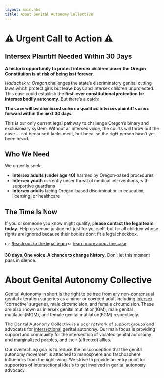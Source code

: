 ```yaml
---
layout: main.hbs
title: About Genital Autonomy Collective
---
```


# ⚠️ Urgent Call to Action ⚠️
## Intersex Plaintiff Needed Within 30 Days

**A historic opportunity to protect intersex children under the Oregon Constitution is at risk of being lost forever.**

*Hadachek v. Oregon* challenges the state’s discriminatory genital
cutting laws which protect girls but leave boys and intersex children
unprotected. This case could establish the **first-ever constitutional
protection for intersex bodily autonomy**. But there’s a catch:

**The case will be dismissed unless a qualified intersex plaintiff comes forward within the next 30 days.**

This is our only current legal pathway to challenge Oregon’s binary
and exclusionary system. Without an intersex voice, the courts will
throw out the case -- not because it lacks merit, but because the
right person hasn’t yet been heard.

## Who We Need

We urgently seek:

* **Intersex adults (under age 40)** harmed by Oregon-based procedures
* **Intersex youth** currently under threat of medical interventions, with supportive guardians
* **Intersex adults** facing Oregon-based discrimination in education, licensing, or healthcare

## The Time Is Now

If you or someone you know might qualify, **please contact the legal
team today**. Help us secure justice not just for yourself, but for
all children whose rights are ignored because their bodies don’t fit a
legal checkbox.

👉 [Reach out to the legal team](mailto:eric@intactglobal.org) or
[learn more about the case](https://autonomycollective.org/hadacheck-v-oregon.html)

**30 days. One voice. A chance to change history.**
Don’t let this moment pass in silence.

# About Genital Autonomy Collective

Genital Autonomy in short is the right to be free from any
non-consensual genital alteration surgeries as a minor or coerced
adult including [intersex] 'corrective' surgeries, male circumcision, and female
circumcision.  These are also known as intersex genital mutilation(IGM), male genital mutilation(MGM), and female genital mutilation(FGM) respectively.

[intersex]: https://interactadvocates.org/faq/

The Genital Autonomy Collective is a peer network of
[support groups](https://autonomycollective.org/groups.html) and advocates for
[intersectional](https://autonomycollective.org/faq.html) genital autonomy.  Our main
focus is providing support and community for the intersection of
violated genital autonomy and marginalized peoples, and their
(affected) allies.

Our overarching goal is to reduce the misconception that the genital
autonomy movement is attached to manosphere and faschosphere
influences from the right-wing.  We strive to provide an entry point
for supporters of intersectional ideals to get involved in genital
autonomy advocacy.
